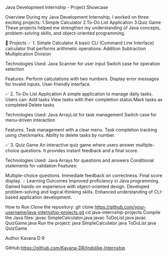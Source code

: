 Java Development Internship - Project Showcase

Overview
During my Java Development Internship, I worked on three exciting projects:
1.Simple Calculator
2.To-Do List Application
3.Quiz Game
These projects helped me strengthen my understanding of Java concepts, problem-solving skills, and object-oriented programming.

🚀 Projects
✅ 1. Simple Calculator
A basic CLI (Command Line Interface) calculator that performs arithmetic operations:
Addition
Subtraction
Multiplication
Division

Technologies Used:
Java
Scanner for user input
Switch case for operation selection

Features:
Perform calculations with two numbers.
Display error messages for invalid inputs.
User-friendly interface.

✅ 2. To-Do List Application
A simple application to manage daily tasks. Users can:
Add tasks
View tasks with their completion status
Mark tasks as completed
Delete tasks

Technologies Used:
Java
ArrayList for task management
Switch case for menu-driven interaction

Features:
Task management with a clear menu.
Task completion tracking using checkmarks.
Ability to delete tasks by number.

✅ 3. Quiz Game
An interactive quiz game where users answer multiple-choice questions. It provides instant feedback and a final score.

Technologies Used:
Java
Arrays for questions and answers
Conditional statements for validation
Features:

Multiple-choice questions.
Immediate feedback on correctness.
Final score display.
💡 Learning Outcomes
Improved proficiency in Java programming.
Gained hands-on experience with object-oriented design.
Developed problem-solving and logical thinking skills.
Enhanced understanding of CLI-based application development.

 How to Run
Clone the repository:
git clone https://github.com/your-username/java-internship-projects.git
cd java-internship-projects
Compile the Java files:
javac SimpleCalculator.java
javac ToDoList.java
javac QuizGame.java
Run the project:
java SimpleCalculator
java ToDoList
java QuizGame


 Author
Kavana D R

GitHub:https://github.com/Kavana-DR/Indolike-Internship
